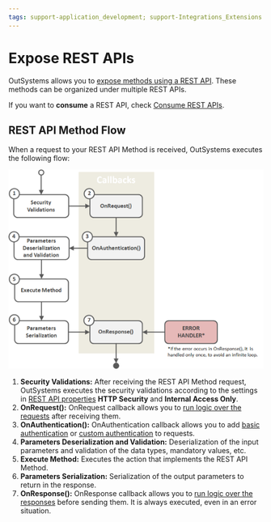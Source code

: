 ```yaml
---
tags: support-application_development; support-Integrations_Extensions
---
```


# Expose REST APIs

OutSystems allows you to [expose methods using a REST API](<expose-a-rest-api.md>). These methods can be organized under multiple REST APIs.

<div class="info" markdown="1">

If you want to **consume** a REST API, check [Consume REST APIs](../consume-rest-apis/intro.md).

</div>


## REST API Method Flow

When a request to your REST API Method is received, OutSystems executes the following flow:

![](images/diagram-rest-expose-method-flow.png)

1. **Security Validations:** After receiving the REST API Method request, OutSystems executes the security validations according to the settings in [REST API properties](../../../ref/lang/auto/ServiceStudio.Plugin.RESTService.RestService.final.md) **HTTP Security** and **Internal Access Only**. 
1. **OnRequest():** OnRequest callback allows you to [run logic over the requests](<preprocess-rest-api-requests.md>) after receiving them. 
1. **OnAuthentication():** OnAuthentication callback allows you to add [basic authentication](<add-basic-authentication-to-an-exposed-rest-api.md>) or [custom authentication](<add-custom-authentication-to-an-exposed-rest-api.md>) to requests. 
1. **Parameters Deserialization and Validation:** Deserialization of the input parameters and validation of the data types, mandatory values, etc. 
1. **Execute Method:** Executes the action that implements the REST API Method. 
1. **Parameters Serialization:** Serialization of the output parameters to return in the response. 
1. **OnResponse():** OnResponse callback allows you to [run logic over the responses](<customize-rest-api-responses.md>) before sending them. It is always executed, even in an error situation. 
